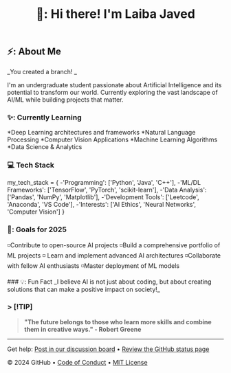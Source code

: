 <header>

<!--
  <<< Author notes: Course header >>>
  Include a 1280×640 image, course title in sentence case, and a concise description in emphasis.
  In your repository settings: enable template repository, add your 1280×640 social image, auto delete head branches.
  Add your open source license, GitHub uses MIT license.
-->
# 👋: Hi there! I'm Laiba Javed

</header>

<!--
  <<< Author notes: Step 2 >>>
  Start this step by acknowledging the previous step.
  Define terms and link to docs.github.com.
-->

## ⚡: About Me

_You created a branch! _

I'm an undergraduate student passionate about Artificial Intelligence and its potential to transform our world. Currently exploring the vast landscape of AI/ML while building projects that matter.

### ✨: Currently Learning

*Deep Learning architectures and frameworks
*Natural Language Processing
*Computer Vision Applications
*Machine Learning Algorithms
*Data Science & Analytics

### :computer: Tech Stack
my_tech_stack = 
{
    -'Programming': ['Python', 'Java', 'C++'],
    -'ML/DL Frameworks': ['TensorFlow', 'PyTorch', 'scikit-learn'],
    -'Data Analysis': ['Pandas', 'NumPy', 'Matplotlib'],
    -'Development Tools': ['Leetcode', 'Anaconda', 'VS Code'],
    -'Interests': ['AI Ethics', 'Neural Networks', 'Computer Vision']
}
### 🎯: Goals for 2025

 :white_medium_small_square:Contribute to open-source AI projects
 :white_medium_small_square:Build a comprehensive portfolio of ML projects
 :white_medium_small_square: Learn and implement advanced AI architectures
 :white_medium_small_square:Collaborate with fellow AI enthusiasts
 :white_medium_small_square:Master deployment of ML models
<footer>
### 💡: Fun Fact
_I believe AI is not just about coding, but about creating solutions that can make a positive impact on society!_

### > [!TIP]
>**"The future belongs to those who learn more skills and combine them in creative ways." - Robert Greene**

<!--
  <<< Author notes: Footer >>>
  Add a link to get support, GitHub status page, code of conduct, license link.
-->

---

Get help: [Post in our discussion board](https://github.com/orgs/skills/discussions/categories/introduction-to-github) &bull; [Review the GitHub status page](https://www.githubstatus.com/)

&copy; 2024 GitHub &bull; [Code of Conduct](https://www.contributor-covenant.org/version/2/1/code_of_conduct/code_of_conduct.md) &bull; [MIT License](https://gh.io/mit)

</footer>
